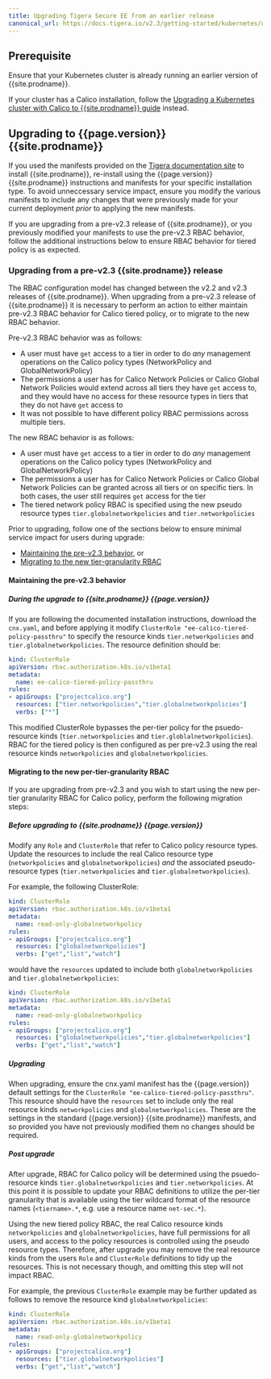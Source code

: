 ```yaml
---
title: Upgrading Tigera Secure EE from an earlier release
canonical_url: https://docs.tigera.io/v2.3/getting-started/kubernetes/upgrade/upgrade-tsee
---
```


## Prerequisite

Ensure that your Kubernetes cluster is already running an earlier version of {{site.prodname}}.

If your cluster has a Calico installation, follow the [Upgrading a Kubernetes cluster with Calico to {{site.prodname}} guide]({{site.url}}/{{page.version}}/getting-started/kubernetes/upgrade/upgrade-to-tsee)
instead.

## Upgrading to {{page.version}} {{site.prodname}}

If you used the manifests provided on the [Tigera documentation site](https://docs.tigera.io/)
to install {{site.prodname}}, re-install using the {{page.version}} {{site.prodname}} instructions
and manifests for your specific installation type. To avoid unneccessary service impact, ensure you modify the various
manifests to include any changes that were previously made for your current deployment *prior* to applying the new
manifests.

If you are upgrading from a pre-v2.3 release of {{site.prodname}}, or you previously modified your manifests to use the
pre-v2.3 RBAC behavior, follow the additional instructions below to ensure RBAC behavior for tiered policy is as expected.

### <a name="upgrading-pre23"></a>Upgrading from a pre-v2.3 {{site.prodname}} release

The RBAC configuration model has changed between the v2.2 and v2.3 releases of {{site.prodname}}.
When upgrading from a pre-v2.3 release of {{site.prodname}} it is necessary to perform an action to either
maintain pre-v2.3 RBAC behavior for Calico tiered policy, or to migrate to the new RBAC behavior.

Pre-v2.3 RBAC behavior was as follows:
-  A user must have `get` access to a tier in order to do *any* management operations on the Calico policy types
   (NetworkPolicy and GlobalNetworkPolicy)
-  The permissions a user has for Calico Network Policies or Calico Global Network Policies would extend across all
   tiers they have `get` access to, and they would have no access for these resource types in tiers that they do not
   have `get` access to
-  It was not possible to have different policy RBAC permissions across multiple tiers.

The new RBAC behavior is as follows:
-  A user must have `get` access to a tier in order to do *any* management operations on the Calico policy types
   (NetworkPolicy and GlobalNetworkPolicy)
-  The permissions a user has for Calico Network Policies or Calico Global Network Policies can be granted across all
   tiers or on specific tiers. In both cases, the user still requires `get` access for the tier
-  The tiered network policy RBAC is specified using the new pseudo resource types `tier.globalnetworkpolicies` and
   `tier.networkpolicies`

Prior to upgrading, follow one of the sections below to ensure minimal service impact for users during upgrade:
-  [Maintaining the pre-v2.3 behavior](#v23-rbac), or
-  [Migrating to the new tier-granularity RBAC](#per-tier-rbac)

#### <a name="v23-rbac"></a>Maintaining the pre-v2.3 behavior

##### During the upgrade to {{site.prodname}} {{page.version}}

If you are following the documented installation instructions, download the `cnx.yaml`, and before applying it modify
`ClusterRole "ee-calico-tiered-policy-passthru"` to specify the resource kinds `tier.networkpolicies` and
`tier.globalnetworkpolicies`. The resource definition should be:

```yaml
kind: ClusterRole
apiVersion: rbac.authorization.k8s.io/v1beta1
metadata:
  name: ee-calico-tiered-policy-passthru
rules:
- apiGroups: ["projectcalico.org"]
  resources: ["tier.networkpolicies","tier.globalnetworkpolicies"]
  verbs: ["*"]
```

This modified ClusterRole bypasses the per-tier policy for the psuedo-resource kinds (`tier.networkpolicies` and
`tier.globlalnetworkpolicies`). RBAC for the tiered policy is then configured as per pre-v2.3 using the real resource
kinds `networkpolicies` and `globalnetworkpolicies`.

#### <a name="per-tier-rbac"></a>Migrating to the new per-tier-granularity RBAC

If you are upgrading from pre-v2.3 and you wish to start using the new per-tier granularity RBAC for Calico policy,
perform the following migration steps:

##### Before upgrading to {{site.prodname}} {{page.version}}

Modify any `Role` and `ClusterRole` that refer to Calico policy resource types. Update the resources to include the
real Calico resource type (`networkpolicies` and `globalnetworkpolicies`) *and* the associated pseudo-resource types
(`tier.networkpolicies` and `tier.globalnetworkpolicies`).

For example, the following ClusterRole:

```yaml
kind: ClusterRole
apiVersion: rbac.authorization.k8s.io/v1beta1
metadata:
  name: read-only-globalnetworkpolicy
rules:
- apiGroups: ["projectcalico.org"]
  resources: ["globalnetworkpolicies"]
  verbs: ["get","list","watch"]
```

would have the `resources` updated to include both `globalnetworkpolicies` and `tier.globalnetworkpolicies`:

```yaml
kind: ClusterRole
apiVersion: rbac.authorization.k8s.io/v1beta1
metadata:
  name: read-only-globalnetworkpolicy
rules:
- apiGroups: ["projectcalico.org"]
  resources: ["globalnetworkpolicies","tier.globalnetworkpolicies"]
  verbs: ["get","list","watch"]
```

##### Upgrading

When upgrading, ensure the cnx.yaml manifest has the {{page.version}} default settings for the `ClusterRole "ee-calico-tiered-policy-passthru"`.
This resource should have the `resources` set to include only the real resource kinds `networkpolicies` and `globalnetworkpolicies`.
These are the settings in the standard {{page.version}} {{site.prodname}} manifests, and so provided you have not previously modified them
no changes should be required.

##### Post upgrade

After upgrade, RBAC for Calico policy will be determined using the psuedo-resource kinds `tier.globalnetworkpolicies` and
`tier.networkpolicies`. At this point it is possible to update your RBAC definitions to utilize the per-tier granularity
that is available using the tier wildcard format of the resource names (`<tiername>.*`, e.g. use a resource name `net-sec.*`).

Using the new tiered policy RBAC, the real Calico resource kinds `networkpolicies` and `globalnetworkpolicies`, have
full permissions for all users, and access to the policy resources is controlled using the pseudo resource types. Therefore, after
upgrade you may remove the real resource kinds from the users `Role` and `ClusterRole` definitions to tidy up the resources.
This is not necessary though, and omitting this step will not impact RBAC.

For example, the previous `ClusterRole` example may be further updated as follows to remove the resource kind `globalnetworkpolicies`:

```yaml
kind: ClusterRole
apiVersion: rbac.authorization.k8s.io/v1beta1
metadata:
  name: read-only-globalnetworkpolicy
rules:
- apiGroups: ["projectcalico.org"]
  resources: ["tier.globalnetworkpolicies"]
  verbs: ["get","list","watch"]
```


